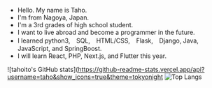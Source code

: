 - Hello. My name is Taho.
- I'm from Nagoya, Japan.
- I'm a 3rd grades of high school student.
- I want to live abroad and become a programmer in the future.
- I learned python3,　SQL,　HTML/CSS,　Flask,　Django, Java, JavaScript, and SpringBoost.
- I will learn React, PHP, Next.js, and Flutter this year.


![tahoito's GitHub stats](https://github-readme-stats.vercel.app/api?username=taho&show_icons=true&theme=tokyonight
![Top Langs](https://github-readme-stats.vercel.app/api/top-langs/?username=taho&layout=compact&theme=tokyonight)


<!---
tahoito/tahoito is a ✨ special ✨ repository because its `README.md` (this file) appears on your GitHub profile.
You can click the Preview link to take a look at your changes.
--->
